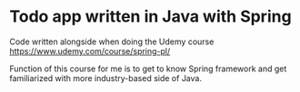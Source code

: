 # Todo app written in Java with Spring
Code written alongside when doing the Udemy course https://www.udemy.com/course/spring-pl/

Function of this course for me is to get to know Spring framework and get familiarized with more industry-based side of Java.

